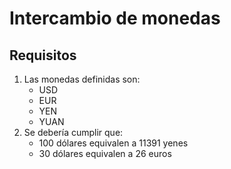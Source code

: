 # Intercambio de monedas

## Requisitos

1. Las monedas definidas son:
   - USD
   - EUR
   - YEN
   - YUAN
2. Se debería cumplir que:
   - 100 dólares equivalen a 11391 yenes
   - 30 dólares equivalen a 26 euros
